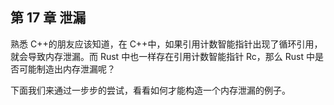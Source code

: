## 第 17 章 泄漏

熟悉 C++的朋友应该知道，在 C++中，如果引用计数智能指针出现了循环引用，就会导致内存泄漏。而 Rust 中也一样存在引用计数智能指针 Rc，那么 Rust 中是否可能制造出内存泄漏呢？

下面我们来通过一步步的尝试，看看如何才能构造一个内存泄漏的例子。
